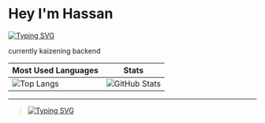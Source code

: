 # Hey I'm Hassan

[![Typing SVG](https://readme-typing-svg.herokuapp.com?color=00FF00&lines=Backend+Engineer;Learning+daily)](https://git.io/typing-svg)


currently kaizening backend 




| Most Used Languages | Stats |
|---------------------|-------|
| ![Top Langs](https://github-readme-stats.vercel.app/api/top-langs/?username=HassanAmirii&layout=compact&theme=dark) | ![GitHub Stats](https://github-readme-streak-stats.herokuapp.com/?user=HassanAmirii&theme=dark) |

---

> [![Typing SVG](https://readme-typing-svg.herokuapp.com?color=00FF00&lines=Build;Ship;Repeat)](https://git.io/typing-svg)
